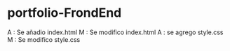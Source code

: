 # portfolio-FrondEnd
A : Se añadio index.html
M : Se modifico index.html
A : se agrego style.css
M : Se modifico style.css